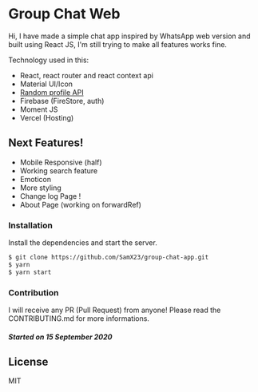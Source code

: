 # Group Chat Web

Hi, I have made a simple chat app inspired by WhatsApp web version and built using React JS, I'm still trying to make all features works fine.

Technology used in this:

- React, react router and react context api
- Material UI/Icon
- [Random profile API](https://avatars.dicebear.com/)
- Firebase (FireStore, auth)
- Moment JS
- Vercel (Hosting)

## Next Features!

- Mobile Responsive (half)
- Working search feature
- Emoticon
- More styling
- Change log Page !
- About Page (working on forwardRef)
<!-- https://material-ui.com/guides/composition/#link -->

### Installation

Install the dependencies and start the server.

```sh
$ git clone https://github.com/SamX23/group-chat-app.git
$ yarn
$ yarn start
```

### Contribution

I will receive any PR (Pull Request) from anyone! Please read the CONTRIBUTING.md for more informations.

##### Started on 15 September 2020

## License

MIT
